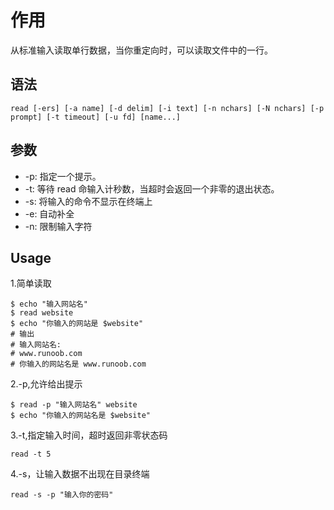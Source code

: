 # 作用

从标准输入读取单行数据，当你重定向时，可以读取文件中的一行。

## 语法
```
read [-ers] [-a name] [-d delim] [-i text] [-n nchars] [-N nchars] [-p prompt] [-t timeout] [-u fd] [name...]
```

## 参数
+ -p: 指定一个提示。
+ -t: 等待 read 命输入计秒数，当超时会返回一个非零的退出状态。
+ -s: 将输入的命令不显示在终端上
+ -e: 自动补全
+ -n: 限制输入字符


## Usage

1.简单读取
```shell
$ echo "输入网站名"
$ read website
$ echo "你输入的网站是 $website"
# 输出
# 输入网站名: 
# www.runoob.com
# 你输入的网站名是 www.runoob.com
```

2.-p,允许给出提示
```shell
$ read -p "输入网站名" website
$ echo "你输入的网站名是 $website"
```

3.-t,指定输入时间，超时返回非零状态码
```
read -t 5
```

4.-s，让输入数据不出现在目录终端
```
read -s -p "输入你的密码"
```